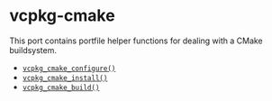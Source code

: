# vcpkg-cmake

This port contains portfile helper functions for dealing with a CMake buildsystem.

- [`vcpkg_cmake_configure()`](../vcpkg_cmake_configure.md)
- [`vcpkg_cmake_install()`](../vcpkg_cmake_install.md)
- [`vcpkg_cmake_build()`](../vcpkg_cmake_build.md)
